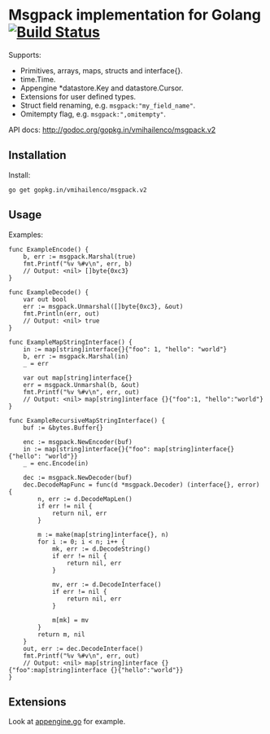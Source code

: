 Msgpack implementation for Golang [![Build Status](https://travis-ci.org/vmihailenco/msgpack.svg)](https://travis-ci.org/vmihailenco/msgpack)
===

Supports:
- Primitives, arrays, maps, structs and interface{}.
- time.Time.
- Appengine *datastore.Key and datastore.Cursor.
- Extensions for user defined types.
- Struct field renaming, e.g. `msgpack:"my_field_name"`.
- Omitempty flag, e.g. `msgpack:",omitempty"`.

API docs: http://godoc.org/gopkg.in/vmihailenco/msgpack.v2

Installation
------------

Install:

    go get gopkg.in/vmihailenco/msgpack.v2

Usage
-----

Examples:

    func ExampleEncode() {
        b, err := msgpack.Marshal(true)
        fmt.Printf("%v %#v\n", err, b)
        // Output: <nil> []byte{0xc3}
    }

    func ExampleDecode() {
        var out bool
        err := msgpack.Unmarshal([]byte{0xc3}, &out)
        fmt.Println(err, out)
        // Output: <nil> true
    }

    func ExampleMapStringInterface() {
        in := map[string]interface{}{"foo": 1, "hello": "world"}
        b, err := msgpack.Marshal(in)
        _ = err

        var out map[string]interface{}
        err = msgpack.Unmarshal(b, &out)
        fmt.Printf("%v %#v\n", err, out)
        // Output: <nil> map[string]interface {}{"foo":1, "hello":"world"}
    }

    func ExampleRecursiveMapStringInterface() {
        buf := &bytes.Buffer{}

        enc := msgpack.NewEncoder(buf)
        in := map[string]interface{}{"foo": map[string]interface{}{"hello": "world"}}
        _ = enc.Encode(in)

        dec := msgpack.NewDecoder(buf)
        dec.DecodeMapFunc = func(d *msgpack.Decoder) (interface{}, error) {
            n, err := d.DecodeMapLen()
            if err != nil {
                return nil, err
            }

            m := make(map[string]interface{}, n)
            for i := 0; i < n; i++ {
                mk, err := d.DecodeString()
                if err != nil {
                    return nil, err
                }

                mv, err := d.DecodeInterface()
                if err != nil {
                    return nil, err
                }

                m[mk] = mv
            }
            return m, nil
        }
        out, err := dec.DecodeInterface()
        fmt.Printf("%v %#v\n", err, out)
        // Output: <nil> map[string]interface {}{"foo":map[string]interface {}{"hello":"world"}}
    }

Extensions
----------

Look at [appengine.go](https://github.com/vmihailenco/msgpack/blob/master/appengine.go) for example.
